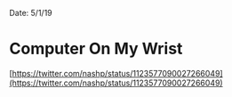 Date: 5/1/19

# Computer On My Wrist

[https://twitter.com/nashp/status/1123577090027266049](https://twitter.com/nashp/status/1123577090027266049)
